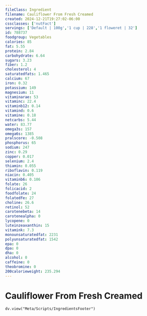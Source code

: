 ```yaml
---
fileClass: Ingredient
filename: Cauliflower From Fresh Creamed
created: 2024-12-21T19:27:02-06:00
cssclasses: ['nutFact']
servings: ['Default | 100g','1 cup | 228','1 floweret | 32']
id: 788737
foodgroup: Vegetables
calories: 85
fat: 5.55
protein: 2.84
carbohydrate: 6.64
sugars: 3.23
fiber: 1.2
cholesterol: 4
saturatedfats: 1.465
calcium: 67
iron: 0.32
potassium: 149
magnesium: 11
vitaminarae: 53
vitaminc: 22.4
vitaminb12: 0.14
vitamind: 0.6
vitamine: 0.18
netcarbs: 5.44
water: 83.77
omega3s: 157
omega6s: 1385
pralscore: -0.508
phosphorus: 65
sodium: 247
zinc: 0.29
copper: 0.017
selenium: 2.4
thiamin: 0.055
riboflavin: 0.119
niacin: 0.405
vitaminb6: 0.106
folate: 26
folicacid: 2
foodfolate: 24
folatedfe: 27
choline: 26.6
retinol: 52
carotenebeta: 14
carotenealpha: 0
lycopene: 0
luteinzeaxanthin: 15
vitamink: 7.3
monounsaturatedfat: 2231
polyunsaturatedfat: 1542
epa: 0
dpa: 0
dha: 0
alcohol: 0
caffeine: 0
theobromine: 0
200calorieweight: 235.294
---
```


# Cauliflower From Fresh Creamed

```dataviewjs
dv.view("Meta/Scripts/IngredientsFooter")
```